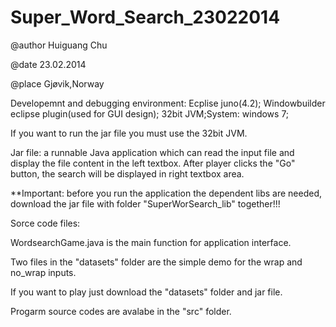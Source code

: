 Super_Word_Search_23022014
==========================
@author Huiguang Chu

@date 23.02.2014

@place Gjøvik,Norway


Developemnt  and debugging environment: Ecplise juno(4.2); Windowbuilder eclipse plugin(used for GUI design);
32bit JVM;System: windows 7;

If you want to run the jar file you must use the 32bit JVM.



Jar file: a runnable Java application which can read the input file and display the file content in the left textbox. 
After player clicks the "Go" button, the search will be displayed in right textbox area. 

**Important: before you run the application the dependent libs are needed, download the jar file with folder "SuperWorSearch_lib" together!!!



Sorce code files:

WordsearchGame.java is the main function for application interface.


Two files in the "datasets" folder are the simple demo for  the wrap and no_wrap inputs.



If you want to play just download the "datasets" folder and jar file.


Progarm source codes are avalabe in the "src" folder.
